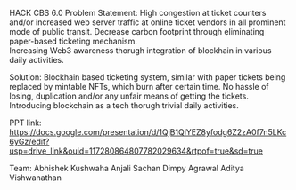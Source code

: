 HACK CBS 6.0
Problem Statement: High congestion at ticket counters and/or increased web server traffic at online ticket vendors in all prominent mode of public transit. 
                   Decrease carbon footprint through eliminating paper-based ticketing mechanism.  
                   Increasing Web3 awareness thorugh integration of blockhain  in various daily activities. 

Solution: Blockhain based ticketing system, similar with paper tickets being replaced by mintable NFTs, which burn after certain time.
          No hassle of losing, duplication and/or any unfair means of getting the tickets.
          Introducing blockchain as a tech thorugh trivial daily activities.

PPT link: https://docs.google.com/presentation/d/1QjB1QlYEZ8yfodg6Z2zA0f7n5LKc6yGz/edit?usp=drive_link&ouid=117280864807782029634&rtpof=true&sd=true

Team:
Abhishek Kushwaha
Anjali Sachan
Dimpy Agrawal
Aditya Vishwanathan
                     
